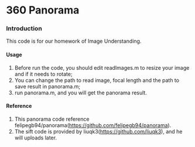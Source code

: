 # 360 Panorama

### Introduction
This code is for our homework of Image Understanding.

#### Usage
1. Before run the code, you should edit readImages.m to resize your image and if it needs to rotate;
2. You can change the path to read image, focal length and the path to save result in panorama.m;
2. run panorama.m, and you will get the panorama result.

#### Reference
1. This panorama code reference felipegb94/panorama(https://github.com/felipegb94/panorama).
2. The sift code is provided by liuqk3(https://github.com/liuqk3), and he will uploads later. 

